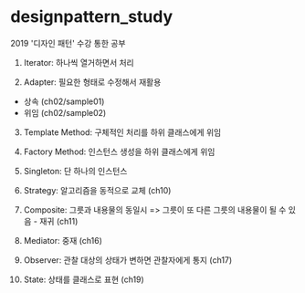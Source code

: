 # designpattern_study
2019 '디자인 패턴' 수강 통한 공부
1. Iterator: 하나씩 열거하면서 처리

2. Adapter: 필요한 형태로 수정해서 재활용
- 상속 (ch02/sample01)
- 위임 (ch02/sample02)
3. Template Method: 구체적인 처리를 하위 클래스에게 위임

4. Factory Method: 인스턴스 생성을 하위 클래스에게 위임

5. Singleton: 단 하나의 인스턴스

6. Strategy: 알고리즘을 동적으로 교체 (ch10)

7. Composite: 그릇과 내용물의 동일시 => 그릇이 또 다른 그릇의 내용물이 될 수 있음 - 재귀 (ch11)

8. Mediator: 중재 (ch16)

9. Observer: 관찰 대상의 상태가 변하면 관찰자에게 통지 (ch17)

10. State: 상태를 클래스로 표현 (ch19)
